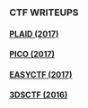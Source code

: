 ### CTF WRITEUPS

#### [PLAID (2017)](PLAID_(2017))
#### [PICO (2017)](PICO_(2017))
#### [EASYCTF (2017)](EASYCTF_(2017))
#### [3DSCTF (2016)](3DSCTF_(2016))

